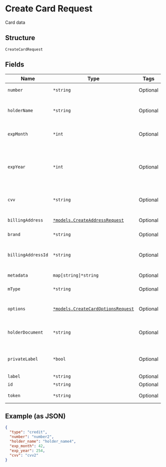 
# Create Card Request

Card data

## Structure

`CreateCardRequest`

## Fields

| Name | Type | Tags | Description |
|  --- | --- | --- | --- |
| `number` | `*string` | Optional | Credit card number |
| `holderName` | `*string` | Optional | Holder name, as written on the card |
| `expMonth` | `*int` | Optional | The expiration month |
| `expYear` | `*int` | Optional | The expiration year, that can be informed with 2 or 4 digits |
| `cvv` | `*string` | Optional | The card's security code |
| `billingAddress` | [`*models.CreateAddressRequest`](../../doc/models/create-address-request.md) | Optional | Card's billing address |
| `brand` | `*string` | Optional | Card brand |
| `billingAddressId` | `*string` | Optional | The address id for the billing address |
| `metadata` | `map[string]*string` | Optional | Metadata |
| `mType` | `*string` | Optional | Card type<br>**Default**: `"credit"` |
| `options` | [`*models.CreateCardOptionsRequest`](../../doc/models/create-card-options-request.md) | Optional | Options for creating the card |
| `holderDocument` | `*string` | Optional | Document number for the card's holder |
| `privateLabel` | `*bool` | Optional | Indicates whether it is a private label card |
| `label` | `*string` | Optional | - |
| `id` | `*string` | Optional | Identifier |
| `token` | `*string` | Optional | token identifier |

## Example (as JSON)

```json
{
  "type": "credit",
  "number": "number2",
  "holder_name": "holder_name4",
  "exp_month": 42,
  "exp_year": 254,
  "cvv": "cvv2"
}
```

